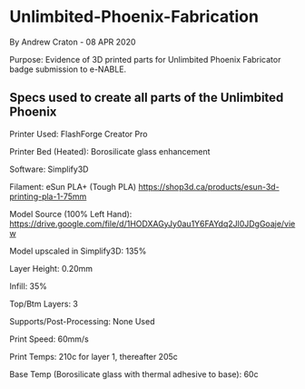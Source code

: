 # Unlimbited-Phoenix-Fabrication
By Andrew Craton - 08 APR 2020

Purpose: Evidence of 3D printed parts for Unlimbited Phoenix Fabricator badge submission to e-NABLE.

Specs used to create all parts of the Unlimbited Phoenix
--------------------------------------------------------
Printer Used: FlashForge Creator Pro

Printer Bed (Heated): Borosilicate glass enhancement

Software: Simplify3D

Filament: eSun PLA+ (Tough PLA) https://shop3d.ca/products/esun-3d-printing-pla-1-75mm

Model Source (100% Left Hand): https://drive.google.com/file/d/1HODXAGyJy0au1Y6FAYdq2Jl0JDgGoaje/view

Model upscaled in Simplify3D: 135%

Layer Height: 0.20mm

Infill: 35%

Top/Btm Layers: 3

Supports/Post-Processing: None Used

Print Speed: 60mm/s

Print Temps: 210c for layer 1, thereafter 205c

Base Temp (Borosilicate glass with thermal adhesive to base): 60c



